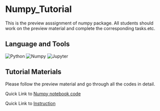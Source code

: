 # Numpy_Tutorial 	
This is the preview asssignment of numpy package. All students should work on the preview material and complete the corresponding tasks.etc.
## Language and Tools
![Python](https://img.shields.io/badge/Python-3776AB?style=for-the-badge&logo=python&logoColor=white)
![Numpy](https://img.shields.io/badge/Numpy-777BB4?style=for-the-badge&logo=numpy&logoColor=white)
![Jupyter](https://img.shields.io/badge/Jupyter-F37626.svg?&style=for-the-badge&logo=Jupyter&logoColor=white)
## Tutorial Materials
Please follow the preview material and go through all the codes in detail. 

Quick Link to [Numpy notebook code](https://github.com/techx-cv/Python_Numpy_Tutorial/blob/main/codes/python%2Bnumpy.ipynb)

Quick Link to [Instruction](https://github.com/techx-cv/Python_Numpy_Tutorial/blob/main/instructions/python%2Bnumpy.pdf)
